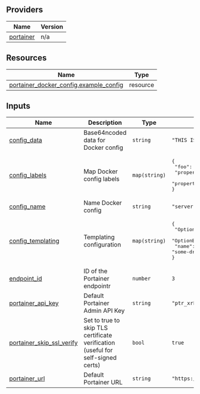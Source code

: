 <!-- BEGIN_TF_DOCS -->


## Providers

| Name | Version |
|------|---------|
| <a name="provider_portainer"></a> [portainer](#provider\_portainer) | n/a |

## Resources

| Name | Type |
|------|------|
| [portainer_docker_config.example_config](https://registry.terraform.io/providers/portainer/portainer/latest/docs/resources/docker_config) | resource |

## Inputs

| Name | Description | Type | Default | Required |
|------|-------------|------|---------|:--------:|
| <a name="input_config_data"></a> [config\_data](#input\_config\_data) | Base64ncoded data for Docker config | `string` | `"THIS IS NOT A REAL CERTIFICATE\n"` | no |
| <a name="input_config_labels"></a> [config\_labels](#input\_config\_labels) | Map Docker config labels | `map(string)` | <pre>{<br/>  "foo": "bar",<br/>  "property1": "string",<br/>  "property2": "string"<br/>}</pre> | no |
| <a name="input_config_name"></a> [config\_name](#input\_config\_name) | Name Docker config | `string` | `"server.conf"` | no |
| <a name="input_config_templating"></a> [config\_templating](#input\_config\_templating) | Templating configuration | `map(string)` | <pre>{<br/>  "OptionA": "value for driver-specific option A",<br/>  "OptionB": "value for driver-specific option B",<br/>  "name": "some-driver"<br/>}</pre> | no |
| <a name="input_endpoint_id"></a> [endpoint\_id](#input\_endpoint\_id) | ID of the Portainer endpointr | `number` | `3` | no |
| <a name="input_portainer_api_key"></a> [portainer\_api\_key](#input\_portainer\_api\_key) | Default Portainer Admin API Key | `string` | `"ptr_xrP7XWqfZEOoaCJRu5c8qKaWuDtVc2Zb07Q5g22YpS8="` | no |
| <a name="input_portainer_skip_ssl_verify"></a> [portainer\_skip\_ssl\_verify](#input\_portainer\_skip\_ssl\_verify) | Set to true to skip TLS certificate verification (useful for self-signed certs) | `bool` | `true` | no |
| <a name="input_portainer_url"></a> [portainer\_url](#input\_portainer\_url) | Default Portainer URL | `string` | `"https://localhost:9443"` | no |
<!-- END_TF_DOCS -->